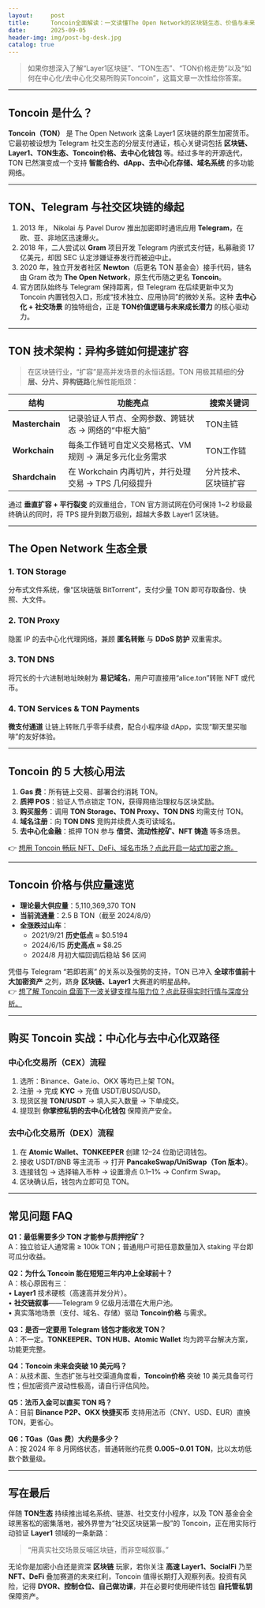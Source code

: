 ```yaml
---
layout:     post
title:      Toncoin全面解读：一文读懂The Open Network的区块链生态、价值与未来
date:       2025-09-05
header-img: img/post-bg-desk.jpg
catalog: true
---
```


> 如果你想深入了解“Layer1区块链”、“TON生态”、“TON价格走势”以及“如何在中心化/去中心化交易所购买Toncoin”，这篇文章一次性给你答案。

---

## Toncoin 是什么？
**Toncoin（TON）** 是 The Open Network 这条 Layer1 区块链的原生加密货币。它最初被设想为 Telegram 社交生态的分层支付通证，核心关键词包括 **区块链、Layer1、TON生态、Toncoin价格、去中心化钱包** 等。经过多年的开源迭代，TON 已然演变成一个支持 **智能合约、dApp、去中心化存储、域名系统** 的多功能网络。

---

## TON、Telegram 与社交区块链的缘起

1. 2013 年， Nikolai 与 Pavel Durov 推出加密即时通讯应用 **Telegram**，在欧、亚、非地区迅速爆火。  
2. 2018 年，二人尝试以 **Gram** 项目开发 Telegram 内嵌式支付链，私募融资 17 亿美元，却因 SEC 认定涉嫌证券发行而被迫中止。  
3. 2020 年，独立开发者社区 **Newton**（后更名 TON 基金会）接手代码，链名由 Gram 改为 **The Open Network**，原生代币随之更名 **Toncoin**。  
4. 官方团队始终与 Telegram 保持距离，但 Telegram 在后续更新中又为 Toncoin 内置钱包入口，形成“技术独立、应用协同”的微妙关系。这种 **去中心化 + 社交场景** 的独特组合，正是 **TON价值逻辑与未来成长潜力** 的核心驱动力。

---

## TON 技术架构：异构多链如何提速扩容

> 在区块链行业，“扩容”是高并发场景的永恒话题。TON 用极其精细的**分层、分片、异构链路**化解性能瓶颈：

| 结构 | 功能亮点 | 搜索关键词 |
|---|---|---|
| **Masterchain** | 记录验证人节点、全网参数、跨链状态 → 网络的“中枢大脑” | TON主链 |
| **Workchain** | 每条工作链可自定义交易格式、VM 规则 → 满足多元化业务需求 | TON工作链 |
| **Shardchain** | 在 Workchain 内再切片，并行处理交易 → TPS 几何级提升 | 分片技术、区块链扩容 |

通过 **垂直扩容 + 平行裂变** 的双重组合，TON 官方测试网在仍可保持 1~2 秒级最终确认的同时，将 TPS 提升到数万级别，超越大多数 Layer1 区块链。

---

## The Open Network 生态全景

### 1. TON Storage  
分布式文件系统，像“区块链版 BitTorrent”，支付少量 TON 即可存取备份、快照、大文件。

### 2. TON Proxy  
隐匿 IP 的去中心化代理网络，兼顾 **匿名转账** 与 **DDoS 防护** 双重需求。

### 3. TON DNS  
将冗长的十六进制地址映射为 **易记域名**，用户可直接用“alice.ton”转账 NFT 或代币。

### 4. TON Services & TON Payments  
**微支付通道** 让链上转账几乎零手续费，配合小程序级 dApp，实现“聊天里买咖啡”的友好体验。

---

## Toncoin 的 5 大核心用法

1. **Gas 费**：所有链上交易、部署合约消耗 TON。  
2. **质押 POS**：验证人节点锁定 TON，获得网络治理权与区块奖励。  
3. **购买服务**：调用 **TON Storage、TON Proxy、TON DNS** 均需支付 TON。  
4. **域名注册**：向 **TON DNS** 竞购并续费人类可读域名。  
5. **去中心化金融**：抵押 TON 参与 **借贷、流动性挖矿、NFT 铸造** 等多场景。  

👉 [想用 Toncoin 畅玩 NFT、DeFi、域名市场？点此开启一站式加密之旅。](https://okxdog.com/)

---

## Toncoin 价格与供应量速览

- **理论最大供应量**：5,110,369,370 TON  
- **当前流通量**：2.5 B TON（截至 2024/8/9）  
- **全涨跌过山车**：  
  - 2021/9/21 **历史低点** ≈ $0.5194  
  - 2024/6/15 **历史高点** ≈ $8.25  
  - 2024/8 月初大幅回调后稳站 $6 区间  

凭借与 Telegram “若即若离” 的关系以及强势的支持，TON 已冲入 **全球市值前十大加密资产** 之列，跻身 **区块链、Layer1** 大赛道的明星品种。  
👉 [想了解 Toncoin 盘面下一波关键支撑与阻力位？点此获得实时行情与深度分析。](https://okxdog.com/)

---

## 购买 Toncoin 实战：中心化与去中心化双路径

### 中心化交易所（CEX）流程

1. 选所：Binance、Gate.io、OKX 等均已上架 TON。  
2. 注册 → 完成 **KYC** → 充值 USDT/BUSD/USD。  
3. 现货区搜 **TON/USDT** → 填入买入数量 → 下单成交。  
4. 提现到 **你掌控私钥的去中心化钱包** 保障资产安全。

### 去中心化交易所（DEX）流程

1. 在 **Atomic Wallet、TONKEEPER** 创建 12–24 位助记词钱包。  
2. 接收 USDT/BNB 等主流币 → 打开 **PancakeSwap/UniSwap（Ton 版本）**。  
3. 连接钱包 → 选择输入币种 → 设置滑点 0.1–1% → Confirm Swap。  
4. 区块确认后，钱包内立即可见 TON。

---

## 常见问题 FAQ

**Q1：最低需要多少 TON 才能参与质押挖矿？**  
A：独立验证人通常需 ≥ 100k TON；普通用户可把任意数量加入 staking 平台即可瓜分收益。

**Q2：为什么 Toncoin 能在短短三年内冲上全球前十？**  
A：核心原因有三：  
   • **Layer1** 技术硬核（高速高并发分片）。  
   • **社交链叙事**——Telegram 9 亿级月活潜在大用户池。  
   • 真实落地场景（支付、域名、存储）驱动 **Toncoin价格** 与需求。

**Q3：是否一定要用 Telegram 钱包才能收发 TON？**  
A：不一定。**TONKEEPER、TON HUB、Atomic Wallet** 均为跨平台解决方案，功能更完整。

**Q4：Toncoin 未来会突破 10 美元吗？**  
A：从技术面、生态扩张与社交渠道角度看，**Toncoin价格** 突破 10 美元具备可行性；但加密资产波动性极高，请自行评估风险。

**Q5：法币入金可以直买 TON 吗？**  
A：目前 **Binance P2P、OKX 快捷买币** 支持用法币（CNY、USD、EUR）直换 TON，更省心。

**Q6：TGas（Gas 费）大约是多少？**  
A：按 2024 年 8 月网络状态，普通转账约花费 **0.005~0.01 TON**，比以太坊低数个数量级。

---

## 写在最后

伴随 **TON生态** 持续推出域名系统、链游、社交支付小程序，以及 TON 基金会全球黑客松的密集落地，被外界誉为“社交区块链第一股”的 Toncoin，正在用实际行动验证 **Layer1** 领域的一条新路：  
> “用真实社交场景反哺区块链，而非空喊叙事。”  

无论你是加密小白还是资深 **区块链** 玩家，若你关注 **高速 Layer1、SocialFi** 乃至 **NFT、DeFi** 叠加赛道的未来红利，Toncoin 值得长期打入观察列表。投资有风险，记得 **DYOR、控制仓位、自己做功课**，并在必要时使用硬件钱包 **自托管私钥** 保障资产。